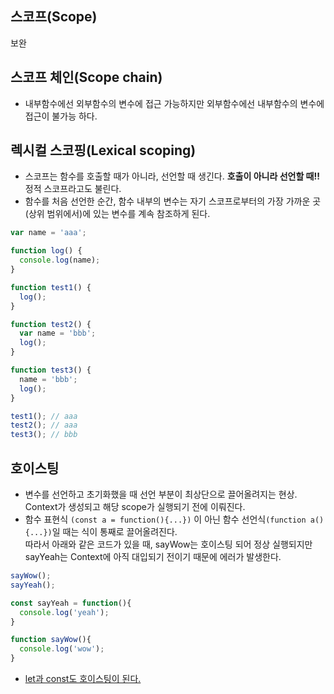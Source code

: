 ## 스코프(Scope)
보완

## 스코프 체인(Scope chain)
- 내부함수에선 외부함수의 변수에 접근 가능하지만 외부함수에선 내부함수의 변수에 접근이 불가능 하다.

## 렉시컬 스코핑(Lexical scoping)
- 스코프는 함수를 호출할 때가 아니라, 선언할 때 생긴다. **호출이 아니라 선언할 때!!** 정적 스코프라고도 불린다.
- 함수를 처음 선언한 순간, 함수 내부의 변수는 자기 스코프로부터의 가장 가까운 곳(상위 범위에서)에 있는 변수를 계속 참조하게 된다.   
  
```js
var name = 'aaa';

function log() {
  console.log(name);
}

function test1() {
  log();
}

function test2() {
  var name = 'bbb';
  log();
}

function test3() {
  name = 'bbb';
  log();
}

test1(); // aaa
test2(); // aaa
test3(); // bbb
```

## 호이스팅
- 변수를 선언하고 초기화했을 때 선언 부분이 최상단으로 끌어올려지는 현상. Context가 생성되고 해당 scope가 실행되기 전에 이뤄진다. 
- 함수 표현식 `(const a = function(){...})` 이 아닌 함수 선언식`(function a(){...})`일 때는 식이 통째로 끌어올려진다.   
따라서 아래와 같은 코드가 있을 때, sayWow는 호이스팅 되어 정상 실행되지만 sayYeah는 Context에 아직 대입되기 전이기 때문에 에러가 발생한다.

```js
sayWow();
sayYeah();

const sayYeah = function(){
  console.log('yeah');
}

function sayWow(){
  console.log('wow');
}
```

- [let과 const도 호이스팅이 된다.](https://velog.io/@modolee/javascript-let-const-hoisting)
